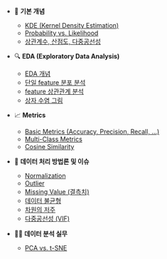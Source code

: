 
* 🌱 **기본 개념**
  * [KDE (Kernel Density Estimation)](데이터_사이언스_기초_KDE.md)
  * [Probability vs. Likelihood](데이터_사이언스_기초_Probability_vs_Likelihood.md)
  * [상관계수, 산점도, 다중공선성](데이터_사이언스_기초_상관계수_산점도_다중공선성.md) 

* 🔍 **EDA (Exploratory Data Analysis)**
  * [EDA 개념](데이터_사이언스_기초_EDA.md)
  * [단일 feature 분포 분석](데이터_사이언스_기초_EDA_단일_feature_분포.md)
  * [feature 상관관계 분석](데이터_사이언스_기초_EDA_feature_상관관계.md)
  * [상자 수염 그림](데이터_사이언스_기초_상자수염그림.md)

* 📈 **Metrics**
  * [Basic Metrics (Accuracy, Precision, Recall, ...)](데이터_사이언스_기초_Metrics.md)
  * [Multi-Class Metrics](데이터_사이언스_기초_Metrics_MultiClass.md)
  * [Cosine Similarity](데이터_사이언스_기초_Cosine_similarity.md)

* 📐 **데이터 처리 방법론 및 이슈**
  * [Normalization](데이터_사이언스_기초_Normalization.md)
  * [Outlier](데이터_사이언스_기초_Outlier.md)
  * [Missing Value (결측치)](데이터_사이언스_기초_Missing_Value.md)
  * [데이터 불균형](데이터_사이언스_기초_데이터_불균형.md)
  * [차원의 저주](데이터_사이언스_기초_차원의_저주.md)
  * [다중공선성 (VIF)](데이터_사이언스_기초_다중공선성_VIF.md)

* 👨‍💻 **데이터 분석 실무**
  * [PCA vs. t-SNE](데이터_사이언스_기초_PCA_vs_tSNE.md)
